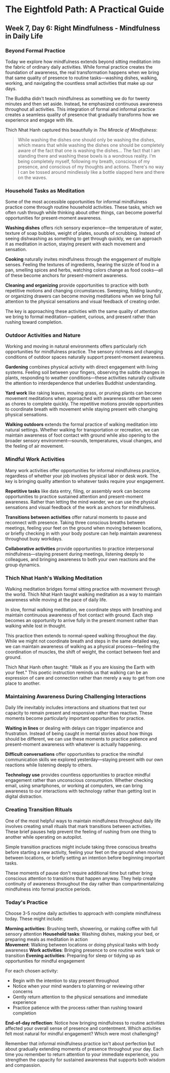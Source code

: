 # The Eightfold Path: A Practical Guide
## Week 7, Day 6: Right Mindfulness - Mindfulness in Daily Life

### Beyond Formal Practice

Today we explore how mindfulness extends beyond sitting meditation into the fabric of ordinary daily activities. While formal practice creates the foundation of awareness, the real transformation happens when we bring that same quality of presence to routine tasks—washing dishes, walking, working, and navigating the countless small activities that make up our days.

The Buddha didn't teach mindfulness as something we do for twenty minutes and then set aside. Instead, he emphasized continuous awareness throughout all activities. This integration of formal and informal practice creates a seamless quality of presence that gradually transforms how we experience and engage with life.

Thich Nhat Hanh captured this beautifully in *The Miracle of Mindfulness*:

> While washing the dishes one should only be washing the dishes, which means that while washing the dishes one should be completely aware of the fact that one is washing the dishes... The fact that I am standing there and washing these bowls is a wondrous reality. I'm being completely myself, following my breath, conscious of my presence, and conscious of my thoughts and actions. There's no way I can be tossed around mindlessly like a bottle slapped here and there on the waves.

### Household Tasks as Meditation

Some of the most accessible opportunities for informal mindfulness practice come through routine household activities. These tasks, which we often rush through while thinking about other things, can become powerful opportunities for present-moment awareness.

**Washing dishes** offers rich sensory experience—the temperature of water, texture of soap bubbles, weight of plates, sounds of scrubbing. Instead of seeing dishwashing as something to get through quickly, we can approach it as meditation in action, staying present with each movement and sensation.

**Cooking** naturally invites mindfulness through the engagement of multiple senses. Feeling the textures of ingredients, hearing the sizzle of food in a pan, smelling spices and herbs, watching colors change as food cooks—all of these become anchors for present-moment awareness.

**Cleaning and organizing** provide opportunities to practice with both repetitive motions and changing circumstances. Sweeping, folding laundry, or organizing drawers can become moving meditations when we bring full attention to the physical sensations and visual feedback of creating order.

The key is approaching these activities with the same quality of attention we bring to formal meditation—patient, curious, and present rather than rushing toward completion.

### Outdoor Activities and Nature

Working and moving in natural environments offers particularly rich opportunities for mindfulness practice. The sensory richness and changing conditions of outdoor spaces naturally support present-moment awareness.

**Gardening** combines physical activity with direct engagement with living systems. Feeling soil between your fingers, observing the subtle changes in plants, responding to weather conditions—these activities naturally cultivate the attention to interdependence that underlies Buddhist understanding.

**Yard work** like raking leaves, mowing grass, or pruning plants can become movement meditations when approached with awareness rather than seen as chores to complete quickly. The repetitive motions provide opportunities to coordinate breath with movement while staying present with changing physical sensations.

**Walking outdoors** extends the formal practice of walking meditation into natural settings. Whether walking for transportation or recreation, we can maintain awareness of foot contact with ground while also opening to the broader sensory environment—sounds, temperatures, visual changes, and the feeling of air movement.

### Mindful Work Activities

Many work activities offer opportunities for informal mindfulness practice, regardless of whether your job involves physical labor or desk work. The key is bringing quality attention to whatever tasks require your engagement.

**Repetitive tasks** like data entry, filing, or assembly work can become opportunities to practice sustained attention and present-moment awareness. Rather than letting the mind wander, we can use the physical sensations and visual feedback of the work as anchors for mindfulness.

**Transitions between activities** offer natural moments to pause and reconnect with presence. Taking three conscious breaths between meetings, feeling your feet on the ground when moving between locations, or briefly checking in with your body posture can help maintain awareness throughout busy workdays.

**Collaborative activities** provide opportunities to practice interpersonal mindfulness—staying present during meetings, listening deeply to colleagues, and bringing awareness to both your own reactions and the group dynamics.

### Thich Nhat Hanh's Walking Meditation

Walking meditation bridges formal sitting practice with movement through the world. Thich Nhat Hanh taught walking meditation as a way to maintain awareness while moving at the pace of daily life.

In slow, formal walking meditation, we coordinate steps with breathing and maintain continuous awareness of foot contact with ground. Each step becomes an opportunity to arrive fully in the present moment rather than walking while lost in thought.

This practice then extends to normal-speed walking throughout the day. While we might not coordinate breath and steps in the same detailed way, we can maintain awareness of walking as a physical process—feeling the coordination of muscles, the shift of weight, the contact between feet and ground.

Thich Nhat Hanh often taught: "Walk as if you are kissing the Earth with your feet." This poetic instruction reminds us that walking can be an expression of care and connection rather than merely a way to get from one place to another.

### Maintaining Awareness During Challenging Interactions

Daily life inevitably includes interactions and situations that test our capacity to remain present and responsive rather than reactive. These moments become particularly important opportunities for practice.

**Waiting in lines** or dealing with delays can trigger impatience and frustration. Instead of being caught in mental stories about how things should be different, we can use these moments to practice patience and present-moment awareness with whatever is actually happening.

**Difficult conversations** offer opportunities to practice the mindful communication skills we explored yesterday—staying present with our own reactions while listening deeply to others.

**Technology use** provides countless opportunities to practice mindful engagement rather than unconscious consumption. Whether checking email, using smartphones, or working at computers, we can bring awareness to our interactions with technology rather than getting lost in digital distraction.

### Creating Transition Rituals

One of the most helpful ways to maintain mindfulness throughout daily life involves creating small rituals that mark transitions between activities. These brief pauses help prevent the feeling of rushing from one thing to another while operating on autopilot.

Simple transition practices might include taking three conscious breaths before starting a new activity, feeling your feet on the ground when moving between locations, or briefly setting an intention before beginning important tasks.

These moments of pause don't require additional time but rather bring conscious attention to transitions that happen anyway. They help create continuity of awareness throughout the day rather than compartmentalizing mindfulness into formal practice periods.

### Today's Practice

Choose 3-5 routine daily activities to approach with complete mindfulness today. These might include:

**Morning activities**: Brushing teeth, showering, or making coffee with full sensory attention
**Household tasks**: Washing dishes, making your bed, or preparing meals as meditation in action  
**Movement**: Walking between locations or doing physical tasks with body awareness
**Work activities**: Bringing presence to one routine work task or transition
**Evening activities**: Preparing for sleep or tidying up as opportunities for mindful engagement

For each chosen activity:
- Begin with the intention to stay present throughout
- Notice when your mind wanders to planning or reviewing other concerns
- Gently return attention to the physical sensations and immediate experience
- Practice patience with the process rather than rushing toward completion

**End-of-day reflection**: Notice how bringing mindfulness to routine activities affected your overall sense of presence and contentment. Which activities felt most natural for mindful engagement? Which were most challenging?

Remember that informal mindfulness practice isn't about perfection but about gradually extending moments of presence throughout your day. Each time you remember to return attention to your immediate experience, you strengthen the capacity for sustained awareness that supports both wisdom and compassion.